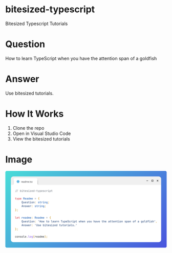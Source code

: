 # bitesized-typescript
Bitesized Typescript Tutorials


# Question

How to learn TypeScript when you have the attention span of a goldfish

# Answer

Use bitesized tutorials.

# How It Works

1. Clone the repo
2. Open in Visual Studio Code
3. View the bitesized tutorials


# Image
![Readme](readme.png)